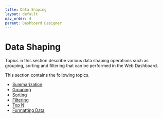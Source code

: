 ```yaml
---
title: Data Shaping
layout: default
nav_order: 4
parent: Dashboard Designer
---
```

# Data Shaping
Topics in this section describe various data shaping operations such as grouping, sorting and filtering that can be performed in the Web Dashboard.

This section contains the following topics.
* [Summarization](data-shaping/summarization.md)
* [Grouping](data-shaping/grouping.md)
* [Sorting](data-shaping/sorting.md)
* [Filtering](data-shaping/filtering.md)
* [Top N](data-shaping/top-n.md)
* [Formatting Data](data-shaping/formatting-data.md)